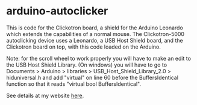 # arduino-autoclicker

This is code for the Clickotron board, a shield for the Arduino Leonardo which extends the capabilities of a normal mouse. The Clickotron-5000 autoclicking device uses a Leonardo, a USB Host Shield board, and the Clickotron board on top, with this code loaded on the Arduino.

Note: for the scroll wheel to work properly you will have to make an edit to the USB Host Shield Library. (On windows) you will have to go to Documents > Arduino > libraries > USB_Host_Shield_Library_2.0 > hiduniversal.h and add "virtual" on line 60 before the BuffersIdentical function so that it reads "virtual bool BuffersIdentical".

See details at my website [here](https://www.ramseyboyce.com/bigger_projects/arduino_autoclicker.html).
